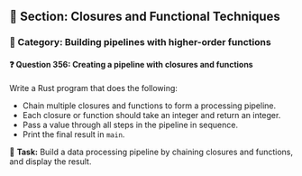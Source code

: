 ## 📘 Section: Closures and Functional Techniques  
### 🔹 Category: Building pipelines with higher-order functions  
#### ❓ Question 356: Creating a pipeline with closures and functions

Write a Rust program that does the following:

- Chain multiple closures and functions to form a processing pipeline.
- Each closure or function should take an integer and return an integer.
- Pass a value through all steps in the pipeline in sequence.
- Print the final result in `main`.

🔧 **Task:** Build a data processing pipeline by chaining closures and functions, and display the result.
